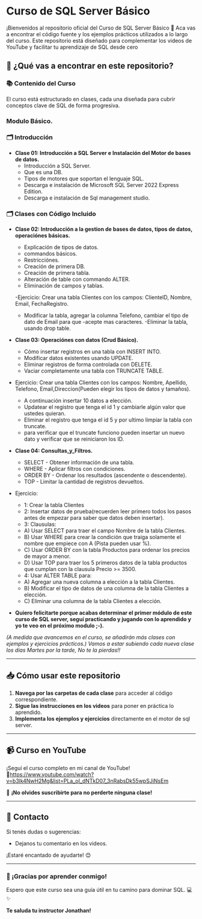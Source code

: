 # Curso de SQL Server Básico

¡Bienvenidos al repositorio oficial del Curso de SQL Server Básico  🎉 Aca vas a encontrar el código fuente y los ejemplos prácticos utilizados a lo largo del curso. Este repositorio está diseñado para complementar los videos de YouTube y facilitar tu aprendizaje de SQL desde cero

## 🚀 ¿Qué vas a encontrar en este repositorio?

### 📚 Contenido del Curso
El curso está estructurado en clases, cada una diseñada para cubrir conceptos clave de SQL de forma progresiva.

### Modulo Básico.

### 🗂 Introducción
- **Clase 01: Introducción a SQL Server e Instalación del Motor de bases de datos.**
  - Introducción a SQL Server.
  - Que es una DB.
  - Tipos de motores que soportan el lenguaje SQL.
  - Descarga e instalación de Microsoft SQL Server 2022 Express Edition.
  - Descarga e instalación de Sql management studio.

### 🗂 Clases con Código Incluido

- **Clase 02: Introducción a la gestion de bases de datos, tipos de datos, operaciónes básicas.**
  - Explicación de tipos de datos.
  - commandos básicos.
  - Restricciónes.
  - Creación de primera DB.
  - Creación de primera tabla.
  - Alteración de table con commando ALTER.
  - Eliminación de campos y tablas.

  -Ejercicio: Crear una tabla Clientes con los campos: ClienteID, Nombre, Email, FechaRegistro.
  - Modificar la tabla, agregar la columna Telefono, cambiar el tipo de dato de Email para que 
  -acepte mas caracteres.
  -Eliminar la tabla, usando drop table.

- **Clase 03: Operaciónes con datos (Crud Básico).**
  - Cómo insertar registros en una tabla con INSERT INTO.
  - Modificar datos existentes usando UPDATE.
  - Eliminar registros de forma controlada con DELETE.
  - Vaciar completamente una tabla con TRUNCATE TABLE.

- Ejercicio: Crear una tabla Clientes con los campos: Nombre, Apellido, Telefono, Email,Direccion(Pueden elegir los tipos de datos y tamaños).
  - A continuación insertar 10 datos a elección.
  - Updatear el registro que tenga el id 1 y cambiarle algún valor que ustedes quieran.
  - Eliminar el registro que tenga el id 5 y por ultimo limpiar la tabla con truncate.
  - para verificar que el truncate funciono pueden insertar un nuevo dato y verificar que se reiniciaron los ID.

- **Clase 04: Consultas_y_Filtros.**
  - SELECT - Obtener información de una tabla.
  - WHERE - Aplicar filtros con condiciones.
  - ORDER BY - Ordenar los resultados (ascendente o descendente).
  - TOP - Limitar la cantidad de registros devueltos.

- Ejercicio:
  - 1: Crear la tabla Clientes
  - 2: Insertar datos de prueba(recuerden leer primero todos los pasos antes de empezar para saber que datos deben insertar).
  - 3: Clausulas:
  - A) Usar SELECT para traer el campo Nombre de la tabla Clientes.
  - B) Usar WHERE para crear la condición que traiga solamente el nombre que empiece con A (Pista pueden usar %).
  - C) Usar ORDER BY con la tabla Productos para ordenar los precios de mayor a menor.
  - D) Usar TOP para traer los 5 primeros datos de la tabla productos que cumplan con la clausula Precio >= 3500.
  - 4: Usar ALTER TABLE para:
  - A) Agregar una nueva columna a elección a la tabla Clientes.
  - B) Modificar el tipo de datos de una columna de la tabla Clientes a elección.
  - C) Eliminar una columna de la tabla Clientes a elección.

- **Quiero felicitarte porque acabas determinar el primer módulo de este curso de SQL server, seguí practicando y jugando con lo aprendido y yo te veo en el próximo modulo ;-).**
  
*(A medida que avancemos en el curso, se añadirán más clases con ejemplos y ejercicios prácticos.)*
*Vamos a estar subiendo cada nueva clase los dias Martes por la tarde, No te la pierdas!!*

---

## 📥 Cómo usar este repositorio
1. **Navega por las carpetas de cada clase** para acceder al código correspondiente.
2. **Sigue las instrucciones en los videos** para poner en práctica lo aprendido.
3. **Implementa los ejemplos y ejercicios** directamente en el motor de sql server.

---

## 📹 Curso en YouTube
¡Seguí el curso completo en mi canal de YouTube!  
🔗https://www.youtube.com/watch?v=b3lk4NwH2Mg&list=PLa_oI_dNTkD07_3nRabsDk55wpSJiNsEm

🔔 **¡No olvides suscribirte para no perderte ninguna clase!**

---

## 📧 Contacto
Si tenés dudas o sugerencias:
- Dejanos tu comentario en los videos.  

¡Estaré encantado de ayudarte! 😊

---

### 🌟 ¡Gracias por aprender conmigo!
Espero que este curso sea una guía útil en tu camino para dominar SQL. 💻✨

**Te saluda tu instructor Jonathan!**

